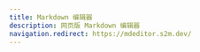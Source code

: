 ```yaml
---
title: Markdown 编辑器
description: 网页版 Markdown 编辑器
navigation.redirect: https://mdeditor.s2m.dev/
---
```

